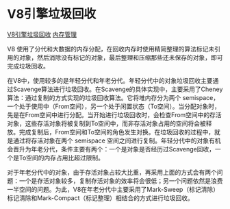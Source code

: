 <!--
 * @Author: tangdaoyong
 * @Date: 2021-03-15 09:22:32
 * @LastEditors: matiastang
 * @LastEditTime: 2022-07-21 15:07:01
 * @Description: V8引擎垃圾回收
-->
# V8引擎垃圾回收

[V8引擎垃圾回收](https://mp.weixin.qq.com/s/1HxTHI6X39lhZZT1O6k9ww)
[内存管理](https://developer.mozilla.org/zh-CN/docs/Web/JavaScript/Memory_Management)

V8 使用了分代和大数据的内存分配，在回收内存时使用精简整理的算法标记未引用的对象，然后消除没有标记的对象，最后整理和压缩那些还未保存的对象，即可完成垃圾回收。

在V8中，使用较多的是年轻分代和年老分代。年轻分代中的对象垃圾回收主要通过Scavenge算法进行垃圾回收。在Scavenge的具体实现中，主要采用了Cheney算法：通过复制的方式实现的垃圾回收算法。它将堆内存分为两个 semispace，一个处于使用中（From空间），另一个处于闲置状态（To空间）。当分配对象时，先是在From空间中进行分配。当开始进行垃圾回收时，会检查From空间中的存活对象，这些存活对象将被复制到To空间中，而非存活对象占用的空间将会被释放。完成复制后，From空间和To空间的角色发生对换。在垃圾回收的过程中，就是通过将存活对象在两个 semispace 空间之间进行复制。年轻分代中的对象有机会晋升为年老分代，条件主要有两个：一个是对象是否经历过Scavenge回收，一个是To空间的内存占用比超过限制。



对于年老分代中的对象，由于存活对象占较大比重，再采用上面的方式会有两个问题：一个是存活对象较多，复制存活对象的效率将会很低；另一个问题依然是浪费一半空间的问题。为此，V8在年老分代中主要采用了Mark-Sweep（标记清除）标记清除和Mark-Compact（标记整理）相结合的方式进行垃圾回收。